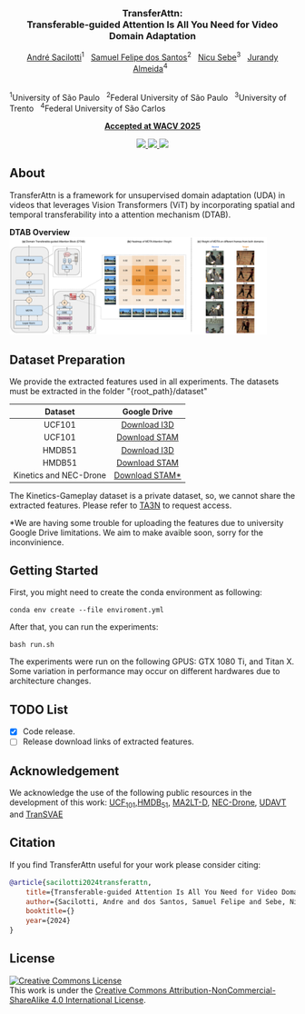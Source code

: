<br />
<p align="center">
  
  <h3 align="center"><strong>TransferAttn:<br>Transferable-guided Attention Is All You Need for Video Domain Adaptation</strong></h3>

  <p align="center">
      <a href="https://scholar.google.com/citations?user=xBquKMgAAAAJ" target='_blank'>André Sacilotti</a><sup>1</sup>&nbsp;&nbsp;
      <a href="https://scholar.google.com/citations?user=QT362TYAAAAJ" target='_blank'> Samuel Felipe dos Santos</a><sup>2</sup>&nbsp;&nbsp;
      <a href="https://scholar.google.com/citations?user=stFCYOAAAAAJ" target='_blank'>Nicu Sebe</a><sup>3</sup>&nbsp;&nbsp;
      <a href="https://scholar.google.com/citations?user=VSc_vDMAAAAJ" target='_blank'>Jurandy Almeida</a><sup>4</sup>&nbsp;&nbsp;
</p>
    <br>
  <sup>1</sup>University of São Paulo&nbsp;&nbsp;
  <sup>2</sup>Federal University of São Paulo&nbsp;&nbsp;
  <sup>3</sup>University of Trento&nbsp;&nbsp;
  <sup>4</sup>Federal University of São Carlos
  </p>
</p>

<p align="center">
 <a href="https://wacv2025.thecvf.com/" target='_blank'><b>Accepted at WACV 2025</b></a>
</p>

<p align="center">
  <a href="https://arxiv.org/abs/2407.01375" target='_blank'>
    <img src="https://img.shields.io/badge/Paper-%F0%9F%93%83-firebrick">
  </a>
  
  <a href="https://andre-sacilotti.github.io/transferattn-project-page/" target='_blank'>
    <img src="https://img.shields.io/badge/Project-%F0%9F%94%97-red">
  </a>
  

  <a href="" target='_blank'>
    <img src="https://visitor-badge.laobi.icu/badge?page_id=Andre-Sacilotti.transferattn-project-code">
  </a>
</p>

</p>

## About

 TransferAttn is a framework for unsupervised domain adaptation (UDA) in videos that leverages Vision Transformers (ViT) by incorporating spatial and temporal transferability into a attention mechanism (DTAB). 

<strong>DTAB Overview</strong> 
<img src="images/DTAB-1.png" width="90%">

## Dataset Preparation

We provide the extracted features used in all experiments. The datasets must be extracted in the folder "{root_path}/dataset"

| Dataset | Google Drive | 
| :-: | :-: |
| UCF101 | [Download I3D](https://drive.google.com/file/d/1GFxToYAoKsiu0_5liPm4xGSOF9C8GnSy) |
| UCF101 | [Download STAM](https://drive.google.com/file/d/1nwTBfX6bUPUGDijWF73AoVboK4jN4Mtf) |
| HMDB51 | [Download I3D](https://drive.google.com/file/d/1Q86XbWTt07SJysR45pcnocVhzJXq7E9j) | 
| HMDB51 | [Download STAM](https://drive.google.com/file/d/1MF1Axu0tV5WXZ9dofmkY57vq0_UfC4ce) | 
| Kinetics and NEC-Drone | [Download STAM*]() |

The Kinetics-Gameplay dataset is a private dataset, so, we cannot share the extracted features. Please refer to [TA3N](https://github.com/cmhungsteve/TA3N) to request access.

*We are having some trouble for uploading the features due to university Google Drive limitations. We aim to make avaible soon, sorry for the inconvinience.

## Getting Started

First, you might need to create the conda environment as following:

```shell
conda env create --file enviroment.yml
```

After that, you can run the experiments:

```shell
bash run.sh
```

The experiments were run on the following GPUS: GTX 1080 Ti, and Titan X. Some variation in performance may occur on different hardwares due to architecture changes.

## TODO List

- [x] Code release.
- [ ] Release download links of extracted features.

## Acknowledgement

We acknowledge the use of the following public resources in the development of this work: [UCF<sub>101</sub>](https://www.crcv.ucf.edu/data/UCF101.php),[HMDB<sub>51</sub>](https://serre-lab.clps.brown.edu/resource/hmdb-a-large-human-motion-database), [MA2LT-D](https://github.com/justchenpp/MA2L-TD), [NEC-Drone](https://github.com/jinwchoi/NEC-Drone-Dataset), [UDAVT](https://github.com/vturrisi/UDAVT) and [TranSVAE](https://github.com/ldkong1205/TranSVAE)


## Citation

If you find TransferAttn useful for your work please consider citing:

```bibtex
@article{sacilotti2024transferattn,
    title={Transferable-guided Attention Is All You Need for Video Domain Adaptationn},
    author={Sacilotti, Andre and dos Santos, Samuel Felipe and Sebe, Nicu and Almeida, Jurandy},
    booktitle={}
    year={2024}
}
```

## License

<a rel="license" href="http://creativecommons.org/licenses/by-nc-sa/4.0/"><img alt="Creative Commons License" style="border-width:0" src="https://i.creativecommons.org/l/by-nc-sa/4.0/80x15.png" /></a>
<br />
This work is under the <a rel="license" href="http://creativecommons.org/licenses/by-nc-sa/4.0/">Creative Commons Attribution-NonCommercial-ShareAlike 4.0 International License</a>.